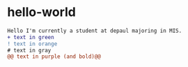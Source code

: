 # hello-world

```diff
Hello I'm currently a student at depaul majoring in MIS.
+ text in green
! text in orange
# text in gray
@@ text in purple (and bold)@@
```

